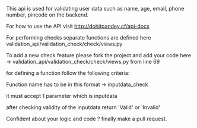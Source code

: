 This api is used for validating user data such as name, age, email, phone number, pincode on the backend.

For how to use the API visit http://dohitpandey.cf/api-docs

For performing checks separate functions are defined here validation_api/validation_check/check/views.py

To add a new check feature please fork the project and add your code here -> validation_api/validation_check/check/views.py from line 69

for defining a function follow the following criteria:

  Function name has to be in this format -> inputdata_check
  
  it must accept 1 parameter which is inputdata
  
  after checking validity of the inputdata return 'Valid' or 'Invalid'
  
Confident about your logic and code ? finally make a pull request.
